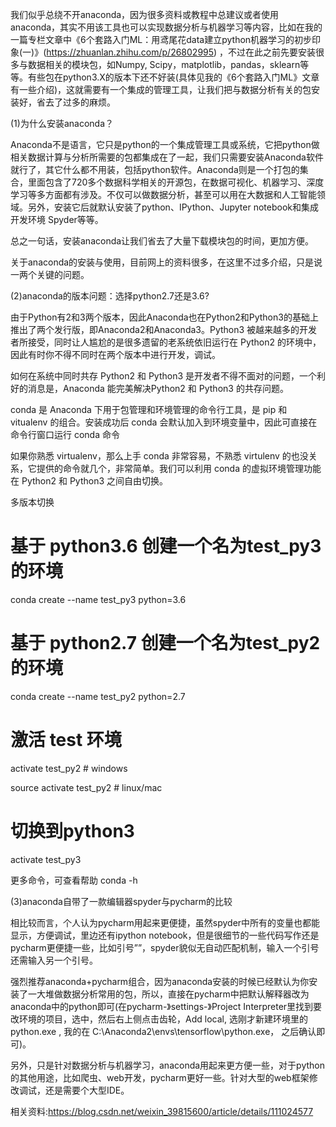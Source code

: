 我们似乎总绕不开anaconda，因为很多资料或教程中总建议或者使用anaconda，其实不用该工具也可以实现数据分析与机器学习等内容，比如在我的一篇专栏文章中《6个套路入门ML：用鸢尾花data建立python机器学习的初步印象(一)》(https://zhuanlan.zhihu.com/p/26802995) ，不过在此之前先要安装很多与数据相关的模块包，如Numpy, Scipy，matplotlib，pandas，sklearn等等。有些包在python3.X的版本下还不好装(具体见我的《6个套路入门ML》文章有一些介绍)，这就需要有一个集成的管理工具，让我们把与数据分析有关的包安装好，省去了过多的麻烦。

(1)为什么安装anaconda？

Anaconda不是语言，它只是python的一个集成管理工具或系统，它把python做相关数据计算与分析所需要的包都集成在了一起，我们只需要安装Anaconda软件就行了，其它什么都不用装，包括python软件。Anaconda则是一个打包的集合，里面包含了720多个数据科学相关的开源包，在数据可视化、机器学习、深度学习等多方面都有涉及。不仅可以做数据分析，甚至可以用在大数据和人工智能领域。另外，安装它后就默认安装了python、IPython、Jupyter notebook和集成开发环境 Spyder等等。

总之一句话，安装anaconda让我们省去了大量下载模块包的时间，更加方便。

关于anaconda的安装与使用，目前网上的资料很多，在这里不过多介绍，只是说一两个关键的问题。

(2)anaconda的版本问题：选择python2.7还是3.6?

由于Python有2和3两个版本，因此Anaconda也在Python2和Python3的基础上推出了两个发行版，即Anaconda2和Anaconda3。Python3 被越来越多的开发者所接受，同时让人尴尬的是很多遗留的老系统依旧运行在 Python2 的环境中，因此有时你不得不同时在两个版本中进行开发，调试。

如何在系统中同时共存 Python2 和 Python3 是开发者不得不面对的问题，一个利好的消息是，Anaconda 能完美解决Python2 和 Python3 的共存问题。

conda 是 Anaconda 下用于包管理和环境管理的命令行工具，是 pip 和 vitualenv 的组合。安装成功后 conda 会默认加入到环境变量中，因此可直接在命令行窗口运行 conda 命令

如果你熟悉 virtualenv，那么上手 conda 非常容易，不熟悉 virtulenv 的也没关系，它提供的命令就几个，非常简单。我们可以利用 conda 的虚拟环境管理功能在 Python2 和 Python3 之间自由切换。

多版本切换

# 基于 python3.6 创建一个名为test_py3 的环境

conda create --name test_py3 python=3.6

# 基于 python2.7 创建一个名为test_py2 的环境

conda create --name test_py2 python=2.7

# 激活 test 环境

activate test_py2 # windows

source activate test_py2 # linux/mac

# 切换到python3

activate test_py3

更多命令，可查看帮助 conda -h

(3)anaconda自带了一款编辑器spyder与pycharm的比较

相比较而言，个人认为pycharm用起来更便捷，虽然spyder中所有的变量也都能显示，方便调试，里边还有ipython notebook，但是很细节的一些代码写作还是pycharm更便捷一些，比如引号””，spyder貌似无自动匹配机制，输入一个引号还需输入另一个引号。

强烈推荐anaconda+pycharm组合，因为anaconda安装的时候已经默认为你安装了一大堆做数据分析常用的包，所以，直接在pycharm中把默认解释器改为anaconda中的python即可(在pycharm-》settings-》Project Interpreter里找到要改环境的项目，选中，然后右上侧点击齿轮，Add local, 选刚才新建环境里的python.exe , 我的在 C:\Anaconda2\envs\tensorflow\python.exe， 之后确认即可)。

另外，只是针对数据分析与机器学习，anaconda用起来更方便一些，对于python的其他用途，比如爬虫、web开发，pycharm更好一些。针对大型的web框架修改调试，还是需要个大型IDE。

相关资料:https://blog.csdn.net/weixin_39815600/article/details/111024577